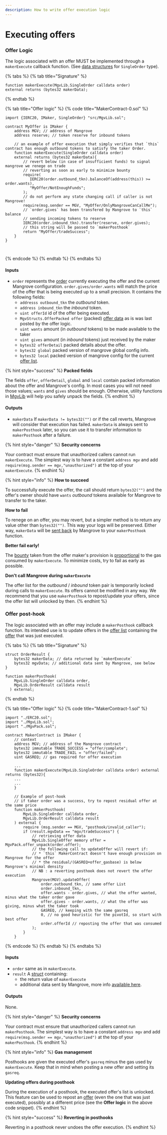 ```yaml
---
description: How to write offer execution logic
---
```


# Executing offers

### Offer Logic

The logic associated with an offer MUST be implemented through a `makerExecute` callback function. (See [data structures](../data-structures/offer-data-structures.md#mgvlib.singleorder) for `SingleOrder` type).

{% tabs %}
{% tab title="Signature" %}
```solidity
function makerExecute(MgvLib.SingleOrder calldata order)
external returns (bytes32 makerData);
```
{% endtab %}

{% tab title="Offer logic" %}
{% code title="MakerContract-0.sol" %}
```solidity
import {IERC20, IMaker, SingleOrder} "src/MgvLib.sol";

contract MyOffer is IMaker {
    address MGV; // address of Mangrove
    address reserve; // token reserve for inbound tokens
    
    // an example of offer execution that simply verifies that `this` contract has enough outbound tokens to satisfy the taker Order.
    function makerExecute(SingleOrder calldata order) 
    external returns (bytes32 makerData){
        // revert below (in case of insufficient funds) to signal mangrove we renege on trade
        // reverting as soon as early to minimize bounty
        require(
           IERC20(order.outbound_tkn).balanceOf(address(this)) >= order.wants),
           "MyOffer/NotEnoughFunds";
        );
        // do not perform any state changing call if caller is not Mangrove!
        require(msg.sender == MGV, "MyOffer/OnlyMangroveCanCallMe");
        // `order.gives` has been transfered by Mangrove to `this` balance
        // sending incoming tokens to reserve
        IERC20(order.inbound_tkn).transfer(reserve, order.gives);
        // this string will be passed to `makerPosthook`
        return "MyOffer/tradeSuccess";
    }
}
    
    
```
{% endcode %}
{% endtab %}
{% endtabs %}

#### Inputs

* `order` represents the [order](../offer-taker/taker-order.md#generalities) currently executing the offer and the current Mangrove configuration. `order.gives/order.wants` will match the price of the offer that is being executed up to a small precision. It contains the following fields:
  * `addresss outbound_tkn` the _outbound_ token.
  * `address inbound_tkn` the _inbound_ token.
  * `uint offerId` id of the offer being executed.
  * `MgvStructs.OfferPacked offer` (packed) [offer data](../data-structures/offer-data-structures.md#mgvlib.offer) as is was last posted by the offer logic.
  * `uint wants` amount (in _outbound_ tokens) to be made available to the taker
  * `uint gives` amount (in _inbound_ tokens) just received by the maker
  * `bytes32 offerDetail` packed details about the offer.
  * `bytes32 global` packed version of mangrove global config info.
  * `bytes32 local` packed version of mangrove config for the current [offer list](../technical-references/taking-and-making-offers/market.md).

{% hint style="success" %}
**Packed fields**

The fields `offer`, `offerDetail`, `global` and `local` contain packed information about the offer and Mangrove's config. In most cases you will not need those values; `wants` and `gives` should be enough. Otherwise, utility functions in [MgvLib](https://github.com/giry-dev/mangrove/blob/master/packages/mangrove-solidity/contracts/MgvLib.sol) will help you safely unpack the fields.
{% endhint %}

#### Outputs

* `makerData` If `makerData != bytes32("")` or if the call reverts, Mangrove will consider that execution has failed. `makerData` is always sent to `makerPosthook` later, so you can use it to transfer information to `makerPosthook` after a failure.

{% hint style="danger" %}
**Security concerns**

Your contract must ensure that unauthorized callers cannot run `makerExecute`. The simplest way is to have a constant `address mgv` and add `require(msg.sender == mgv,"unauthorized")` at the top of your `makerExecute`.
{% endhint %}

{% hint style="info" %}
**How to succeed**

To successfully execute the offer, the call should return `bytes32("")` and the offer's owner should have `wants` _outbound_ tokens available for Mangrove to transfer to the taker.

**How to fail**

To renege on an offer, you may revert, but a simpler method is to return any value other than `bytes32("")`. This way your logs will be preserved. Either way, `makerData` will be [sent back](maker-contract.md#offer-post-hook) by Mangrove to your `makerPosthook` function.

**Better fail early!**

The [bounty](offer-provision.md#computing-the-provision-and-offer-bounty) taken from the offer maker's provision is [proportional](offer-provision.md#computing-the-provision-and-offer-bounty) to the gas consumed by `makerExecute`. To minimize costs, try to fail as early as possible.

**Don't call Mangrove during `makerExecute`**

The offer list for the _outbound_ / _inbound_ token pair is temporarily locked during calls to `makerExecute`. Its offers cannot be modified in any way. We recommend that you use `makerPosthook` to repost/update your offers, since the offer list will unlocked by then.
{% endhint %}

### Offer post-hook

The logic associated with an offer may include a `makerPosthook` callback function. Its intended use is to update offers in the [offer list](../technical-references/taking-and-making-offers/market.md) containing the [offer](reactive-offer.md) that was just executed.

{% tabs %}
{% tab title="Signature" %}
```solidity
struct OrderResult {
    bytes32 makerData; // data returned by `makerExecute`
    bytes32 mgvData; // additional data sent by Mangrove, see below
}

function makerPosthook(
    MgvLib.SingleOrder calldata order,
    MgvLib.OrderResult calldata result
  ) external;
```
{% endtab %}

{% tab title="Offer logic" %}
{% code title="MakerContract-1.sol" %}
```solidity
import "./ERC20.sol";
import "./MgvLib.sol";
import "./MgvPack.sol";

contract MakerContract is IMaker {
    // context 
    address MGV; // address of the Mangrove contract
    bytes32 immutable TRADE_SUCCESS = "offer/complete";
    bytes32 immutable TRADE_FAIL = "offer/failed";
    uint GASREQ; // gas required for offer execution

    ...
    function makerExecute(MgvLib.SingleOrder calldata order) external returns (bytes32){
    ...
    ...
    }
    
    // Example of post-hook
    // if taker order was a success, try to repost residual offer at the same price
    function makerPosthook(
        MgvLib.SingleOrder calldata order,
        MgvLib.OrderResult calldata result
    ) external {
        require (msg.sender == MGV, "posthook/invalid_caller");
        if (result.mgvData == "mgv/tradeSuccess") {
            // retrieving offer data
            MgvLib.SingleOffer memory offer = MgvPack.offer_unpack(order.offer);
            // the following call to updateOffer will revert if:
            // * `this` MakerContract doesn't have enough provision on Mangrove for the offer
            // * the residual/(GASREQ+offer_gasbase) is below Mangrove's minimal density
            // NB : a reverting posthook does not revert the offer execution
            Mangrove(MGV).updateOffer(
                order.outbound_tkn, // same offer List
                order.inbound_tkn,
                offer.wants - order.gives, // what the offer wanted, minus what the taker order gave 
                offer.gives - order.wants, // what the offer was giving, minus what the taker took
                GASREQ, // keeping with the same gasreq
                0, // no good heuristic for the pivotId, so start with best offer
                order.offerId // reposting the offer that was consumed
            );
        }
    }
```
{% endcode %}
{% endtab %}
{% endtabs %}

#### Inputs

* `order` same as in `makerExecute`.
* `result` A [struct](../data-structures/offer-data-structures.md#mgvlib-orderresult) containing:
  * the return value of `makerExecute`
  * additional data sent by Mangrove, more info [available here](../data-structures/offer-data-structures.md#mgvlib.orderresult).

#### Outputs

None.

{% hint style="danger" %}
**Security concerns**

Your contract must ensure that unauthorized callers cannot run `makerPosthook`. The simplest way is to have a constant `address mgv` and add `require(msg.sender == mgv,"unauthorized")` at the top of your `makerPosthook`.
{% endhint %}

{% hint style="info" %}
**Gas management**

Posthooks are given the executed offer's `gasreq` minus the gas used by `makerExecute`. Keep that in mind when posting a new offer and setting its `gasreq`.

**Updating offers during posthook**

During the execution of a posthook, the executed offer's list is unlocked. This feature can be used to repost an [offer](reactive-offer.md) (even the one that was just executed), possibly at a different price (see the **Offer logic** in the above code snippet).
{% endhint %}

{% hint style="success" %}
**Reverting in posthooks**

Reverting in a posthook never undoes the offer execution.
{% endhint %}
